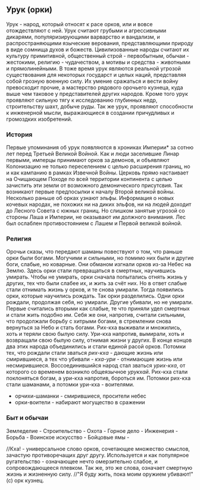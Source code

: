 ﻿## Урук (орки)
Урук - народ, который относят к расе орков, или и вовсе отождествляют с ней. Урук считают грубыми и агрессивными дикарями, популяризирующими варварство и вандализм, и распространяющими языческие верования, представляющими природу в виде сомнища духов и божеств. Цивилизованные народы считают их культуру примитивной, общественный строй - первобытным, обычаи - жестокими, религию - чудачеством, а мотивы и средства - животными и прямолинейными. В тоже время урук являются реальной угрозой существования для некоторых государст и целых наций, представляя собой грозную военную силу. Их умение сражаться и вести войну превосходит прочие, а мастерство рядового орочьего кузнеца, куда выше чем таковое у представителей других народов. Кроме того урук проявляют сильную тягу к исследованию глубинных недр, строительству шахт, добыче руды. Так же урук, проявляют способности к инженерной мысли, выражающиеся в создании причудливых и громоздких изобретений.

### История
Первые упоминания об урук появляются в хрониках Империи* за сотню лет перед Третьей Великой Войной. Как и люди заселившие Линар первыми, имперцы принимают орков за демонов, и объявляют Колонизацию не только переселением с целью расширения границ, но и как кампанию в рамках Извечной Войны. Церковь прямо настаивает на Очищающем Походе по всей территории континента с целью зачистить эти земли от возможного демонического присутсвия. Так возникают первые предпосылки к началу Второй великой войны.
Несколько раньше об орках узнают эльфы. Информация о новых кочевых народах, не похожих ни на диких эльфов, ни на людей доходит до Лесного Совета с южных границ. Но слишком занятые угрозой со стороны Лаша и Империи, не оказывают им должного внимания. Лес был ослаблен противостоянием с Лашем и Первой великой войной.

### Религия
Орочьи сказы, что передают шаманы повествуют о том, что раньше орки были богами. Могучими и сильными, но помимо них были и другие боги, слабые, но коварные. Они обманом изгнали орков из-за Небес на Землю. Здесь орки стали превращаться в смертных, научившись умирать. Чтобы не умирать, орки сначала попытались отнять жизнь у других, тех что были слабее их, и жить за счёт них. Но в ответ слабые стали отнимать жизнь у орков, и те снова умирали. Тогда появились орки, которые научились рождать. Так орки разделились. Одни орки рождали, продолжая себя, но умирали. Другие убивали, но не умирали. Первые считались вторыми как слабые, те что приняли удел смертных и стали жить подобно им. Себя же они, напротив, считали сильными, что продолжали борьбу с хитрыми богами, в стремлении снова вернуться за Небо и стать богами. Рих-кха выживали и множились, хоть и теряли свою былую силу. Ури-кха напротив, вымирали, хоть и возвращали свою былую силу, отнимая жизни у других. В конце концов два этих народа объединились и стали единой расой орков. Потомки тех, что рождали стали зваться *рих-кха* - дающие жизнь или смирившиеся, а тех что убивали - *кха-ури* - отнимающие жизнь или несмирившиеся. Воссоединившийся народ стал зваться *урих-кха*, от которого со временем возникло общеязычное *урукхай*.
Рих-кха стали поклоняться богам, а ури-кха напротив, бороться им. Потомки рих-кха стали шаманами, а потомки ури-кха - воителями.

- орчихи-шаманки - смирившиеся, просители небес
- орки-воители - набирают могущество в сражении

### Быт и обычаи
Земледелие - 
Строительство -
Охота -
Горное дело -
Инженерия -
Борьба -
Воинское искусство -
Бойцовые ямы -

//Кха! - универсальное слово орков, сочетающее множество смыслов, зачастую противоречащих друг другу. Используется и как популярное ругательство - означающее нечто омерзительно слабое, и сопровождающееся плевком. Так же, это же слова, означает смертную жизнь и жизненную силу.
//"Я буду жить, пока моим оружием убивают!" (с) орк кузнец.
